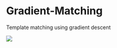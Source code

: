 # Gradient-Matching
Template matching using gradient descent 

![](https://github.com/ShayanShahsiah/PseudoPong/blob/main/sample.gif)